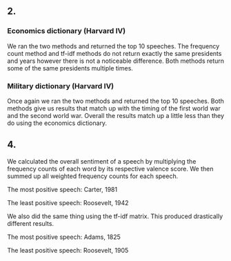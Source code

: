 ## 2.
### Economics dictionary (Harvard IV)
We ran the two methods and returned the top 10 speeches. The frequency count method and tf-idf methods do not return exactly the same presidents and years however there is not a noticeable difference. Both methods return some of the same presidents multiple times. 

### Military dictionary (Harvard IV)
Once again we ran the two methods and returned the top 10 speeches. Both methods give us results that match up with the timing of the first world war and the second world war. Overall the results match up a little less than they do using the economics dictionary. 

## 4. 
We calculated the overall sentiment of a speech by multiplying the frequency counts of each word by its respective valence score. We then summed up all weighted frequency counts for each speech. 

The most positive speech: Carter, 1981

The least positive speech: Roosevelt, 1942


We also did the same thing using the tf-idf matrix. This produced drastically different results.

The most positive speech: Adams, 1825

The least positive speech: Roosevelt, 1905